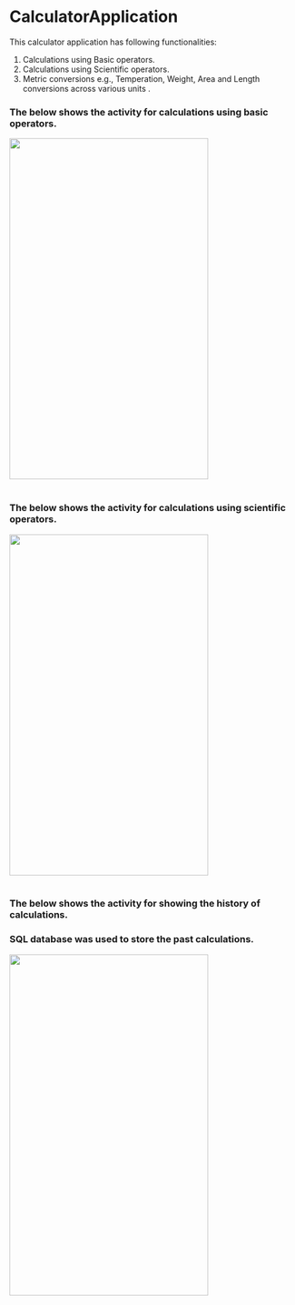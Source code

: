 # CalculatorApplication
This calculator application has following functionalities:
1) Calculations using Basic operators.
2) Calculations using Scientific operators.
3) Metric conversions e.g., Temperation, Weight, Area and Length conversions across various units .

### The below shows the activity for calculations using basic operators.<br>
<img src="https://cloud.githubusercontent.com/assets/16431244/24826585/19204a7a-1c57-11e7-9146-23c68fa1486a.png" width="350px" height="600px" ><br><br>

### The below shows the activity for calculations using scientific operators.<br>

<img src="https://cloud.githubusercontent.com/assets/16431244/24826596/6e34c5f4-1c57-11e7-96b7-095077c2d458.png" width="350px" height="600px"><br><br>

### The below shows the activity for showing the history of calculations.
### SQL database was used to store the past calculations.<br>

<img src="https://cloud.githubusercontent.com/assets/16431244/24826599/7a1d82c0-1c57-11e7-97e5-be07bdae079d.png" width="350px" height="600px">
